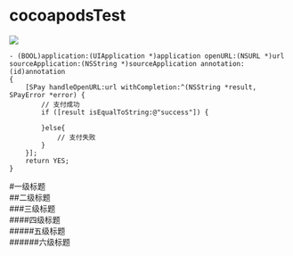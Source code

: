 # cocoapodsTest
![](https://raw.githubusercontent.com/dsxNiubility/SXWaveAnimate/master/screenshots/waveAnimate0.gif)
```
- (BOOL)application:(UIApplication *)application openURL:(NSURL *)url sourceApplication:(NSString *)sourceApplication annotation:(id)annotation
{
    [SPay handleOpenURL:url withCompletion:^(NSString *result, SPayError *error) {
        // 支付成功
        if ([result isEqualToString:@"success"]) {
 
        }else{
            // 支付失败
        }
    }];
    return YES;
}
```
#一级标题  
##二级标题  
###三级标题  
####四级标题  
#####五级标题  
######六级标题 
